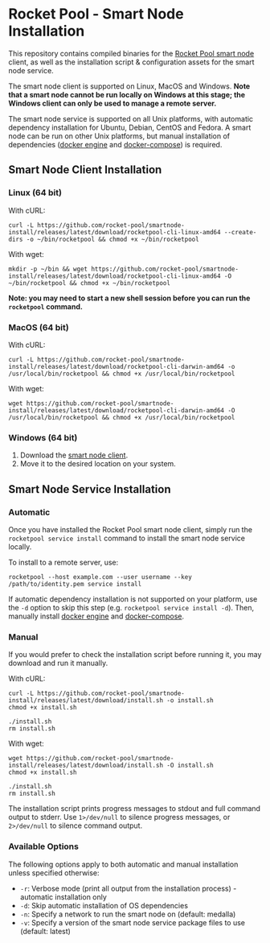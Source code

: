 # Rocket Pool - Smart Node Installation

This repository contains compiled binaries for the [Rocket Pool smart node](https://github.com/rocket-pool/smartnode) client, as well as the installation script & configuration assets for the smart node service.

The smart node client is supported on Linux, MacOS and Windows.
**Note that a smart node cannot be run locally on Windows at this stage; the Windows client can only be used to manage a remote server.**

The smart node service is supported on all Unix platforms, with automatic dependency installation for Ubuntu, Debian, CentOS and Fedora.
A smart node can be run on other Unix platforms, but manual installation of dependencies ([docker engine](https://docs.docker.com/engine/install/) and [docker-compose](https://docs.docker.com/compose/install/)) is required.


## Smart Node Client Installation

### Linux (64 bit)

With cURL:
```
curl -L https://github.com/rocket-pool/smartnode-install/releases/latest/download/rocketpool-cli-linux-amd64 --create-dirs -o ~/bin/rocketpool && chmod +x ~/bin/rocketpool
```

With wget:
```
mkdir -p ~/bin && wget https://github.com/rocket-pool/smartnode-install/releases/latest/download/rocketpool-cli-linux-amd64 -O ~/bin/rocketpool && chmod +x ~/bin/rocketpool
```

**Note: you may need to start a new shell session before you can run the `rocketpool` command.**

### MacOS (64 bit)

With cURL:
```
curl -L https://github.com/rocket-pool/smartnode-install/releases/latest/download/rocketpool-cli-darwin-amd64 -o /usr/local/bin/rocketpool && chmod +x /usr/local/bin/rocketpool
```

With wget:
```
wget https://github.com/rocket-pool/smartnode-install/releases/latest/download/rocketpool-cli-darwin-amd64 -O /usr/local/bin/rocketpool && chmod +x /usr/local/bin/rocketpool
```

### Windows (64 bit)

1. Download the [smart node client](https://github.com/rocket-pool/smartnode-install/releases/latest/download/rocketpool-cli-windows-amd64.exe).
2. Move it to the desired location on your system.


## Smart Node Service Installation

### Automatic

Once you have installed the Rocket Pool smart node client, simply run the `rocketpool service install` command to install the smart node service locally.

To install to a remote server, use:
```
rocketpool --host example.com --user username --key /path/to/identity.pem service install
```

If automatic dependency installation is not supported on your platform, use the `-d` option to skip this step (e.g. `rocketpool service install -d`).
Then, manually install [docker engine](https://docs.docker.com/engine/install/) and [docker-compose](https://docs.docker.com/compose/install/).

### Manual

If you would prefer to check the installation script before running it, you may download and run it manually.

With cURL:
```
curl -L https://github.com/rocket-pool/smartnode-install/releases/latest/download/install.sh -o install.sh
chmod +x install.sh

./install.sh
rm install.sh
```

With wget:
```
wget https://github.com/rocket-pool/smartnode-install/releases/latest/download/install.sh -O install.sh
chmod +x install.sh

./install.sh
rm install.sh
```

The installation script prints progress messages to stdout and full command output to stderr.
Use `1>/dev/null` to silence progress messages, or `2>/dev/null` to silence command output.

### Available Options

The following options apply to both automatic and manual installation unless specified otherwise:

* `-r`: Verbose mode (print all output from the installation process) - automatic installation only
* `-d`: Skip automatic installation of OS dependencies
* `-n`: Specify a network to run the smart node on (default: medalla)
* `-v`: Specify a version of the smart node service package files to use (default: latest)

